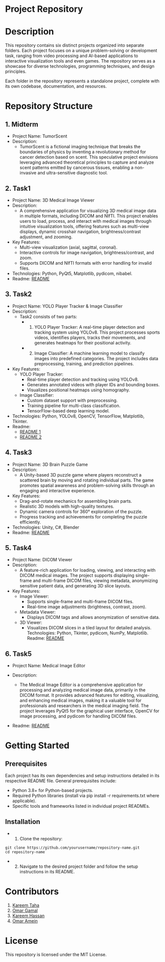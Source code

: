 # Project Repository
# Description
This repository contains six distinct projects organized into separate folders. Each project focuses on a unique problem-solving or development task, ranging from video processing and AI-based applications to interactive visualization tools and even games. The repository serves as a showcase for diverse technologies, programming techniques, and design principles.

Each folder in the repository represents a standalone project, complete with its own codebase, documentation, and resources.

# Repository Structure
## 1. Midterm
- Project Name: TumorScent
- Description:
  - TumorScent is a fictional imaging technique that breaks the boundaries of physics by inventing a revolutionary method for cancer detection based on scent. This speculative project envisions leveraging advanced theoretical principles to capture and analyze scent patterns emitted by cancerous tissues, enabling a non-invasive and ultra-sensitive diagnostic tool.
## 2. Task1
- Project Name: 3D Medical Image Viewer
- Description:
  - A comprehensive application for visualizing 3D medical image data in multiple formats, including DICOM and NIfTI. This project enables users to load, process, and interact with medical images through intuitive visualization tools, offering features such as multi-view displays, dynamic crosshair navigation, brightness/contrast adjustment, and zooming.
- Key Features:
  - Multi-view visualization (axial, sagittal, coronal).
  - Interactive controls for image navigation, brightness/contrast, and zoom.
  - Supports DICOM and NIfTI formats with error handling for invalid files.
- Technologies: Python, PyQt5, Matplotlib, pydicom, nibabel.
- Readme: [README](https://github.com/Kareem-Taha-05/Year1_Medical_Imaging_Projects/tree/main/Task1)
## 3. Task2
- Project Name: YOLO Player Tracker & Image Classifier
- Description:
  - Task2 consists of two parts:
    - 1. YOLO Player Tracker: A real-time player detection and tracking system using YOLOv8. This project processes sports videos, identifies players, tracks their movements, and generates heatmaps for their positional activity.
    - 2. Image Classifier: A machine learning model to classify images into predefined categories. The project includes data preprocessing, training, and prediction pipelines.
- Key Features:
  - YOLO Player Tracker:
    - Real-time player detection and tracking using YOLOv8.
    - Generates annotated videos with player IDs and bounding boxes.
    - Visualizes positional heatmaps using homography.
  - Image Classifier:
    - Custom dataset support with preprocessing.
    - Training pipeline for multi-class classification.
    - TensorFlow-based deep learning model.
- Technologies: Python, YOLOv8, OpenCV, TensorFlow, Matplotlib, Tkinter.
- Readme:
    - [README 1 ](https://github.com/Kareem-Taha-05/Year1_Medical_Imaging_Projects/tree/main/Task2/ImageClassifier)
    - [README 2](https://github.com/Kareem-Taha-05/Year1_Medical_Imaging_Projects/tree/main/Task2/YOLO)
## 4. Task3
- Project Name: 3D Brain Puzzle Game
- Description:
  - A Unity-based 3D puzzle game where players reconstruct a scattered brain by moving and rotating individual parts. The game promotes spatial awareness and problem-solving skills through an engaging and interactive experience.
- Key Features:
  - Drag-and-rotate mechanics for assembling brain parts.
  - Realistic 3D models with high-quality textures.
  - Dynamic camera controls for 360° exploration of the puzzle.
  - Progress tracking and achievements for completing the puzzle efficiently.
- Technologies: Unity, C#, Blender
- Readme: [README](https://github.com/Kareem-Taha-05/Year1_Medical_Imaging_Projects/tree/main/Task3)
## 5. Task4
- Project Name:  DICOM Viewer
- Description:
  - A feature-rich application for loading, viewing, and interacting with DICOM medical images. The project supports displaying single-frame and multi-frame DICOM files, viewing metadata, anonymizing sensitive patient data, and generating 3D slice layouts.
- Key Features:
  - Image Viewer:
    - Supports single-frame and multi-frame DICOM files.
    - Real-time image adjustments (brightness, contrast, zoom).
  - Metadata Viewer:
    - Displays DICOM tags and allows anonymization of sensitive data.
  - 3D Viewer:
    - Visualizes DICOM slices in a tiled layout for detailed analysis.
Technologies: Python, Tkinter, pydicom, NumPy, Matplotlib.
Readme: [README](https://github.com/Kareem-Taha-05/Year1_Medical_Imaging_Projects/tree/main/Task4)
## 6. Task5
- Project Name: Medical Image Editor
- Description:
    - The Medical Image Editor is a comprehensive application for processing and analyzing medical image data, primarily in the DICOM format. It provides advanced features for editing, visualizing, and enhancing medical images, making it a valuable tool for professionals and researchers in the medical imaging field. The project leverages PyQt5 for the graphical user interface, OpenCV for image processing, and pydicom for handling DICOM files.

- Readme: [README](https://github.com/Kareem-Taha-05/Year1_Medical_Imaging_Projects/tree/main/Task5)
# Getting Started
## Prerequisites
Each project has its own dependencies and setup instructions detailed in its respective README file. General prerequisites include:
  - Python 3.8+ for Python-based projects.
  - Required Python libraries (install via pip install -r requirements.txt where applicable).
  - Specific tools and frameworks listed in individual project READMEs.
## Installation
  - 1. Clone the repository:
```
git clone https://github.com/yourusername/repository-name.git
cd repository-name
```
  - 2. Navigate to the desired project folder and follow the setup instructions in its README.

# Contributors
1. [Kareem Taha](https://github.com/Kareem-Taha-05)
2. [Omar Gamal](https://github.com/OmarGamalH)
3. [Kareem Hassan](https://github.com/karimhassan-808)
4. [Omar Amein](https://github.com/OmarAmein)
# License
This repository is licensed under the MIT License.
